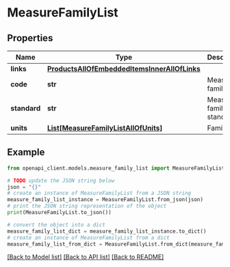 # MeasureFamilyList


## Properties

Name | Type | Description | Notes
------------ | ------------- | ------------- | -------------
**links** | [**ProductsAllOfEmbeddedItemsInnerAllOfLinks**](ProductsAllOfEmbeddedItemsInnerAllOfLinks.md) |  | [optional] 
**code** | **str** | Measure family code | 
**standard** | **str** | Measure family standard | [optional] 
**units** | [**List[MeasureFamilyListAllOfUnits]**](MeasureFamilyListAllOfUnits.md) | Family units | [optional] 

## Example

```python
from openapi_client.models.measure_family_list import MeasureFamilyList

# TODO update the JSON string below
json = "{}"
# create an instance of MeasureFamilyList from a JSON string
measure_family_list_instance = MeasureFamilyList.from_json(json)
# print the JSON string representation of the object
print(MeasureFamilyList.to_json())

# convert the object into a dict
measure_family_list_dict = measure_family_list_instance.to_dict()
# create an instance of MeasureFamilyList from a dict
measure_family_list_from_dict = MeasureFamilyList.from_dict(measure_family_list_dict)
```
[[Back to Model list]](../README.md#documentation-for-models) [[Back to API list]](../README.md#documentation-for-api-endpoints) [[Back to README]](../README.md)


